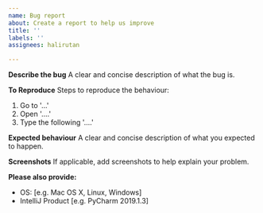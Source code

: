 ```yaml
---
name: Bug report
about: Create a report to help us improve
title: ''
labels: ''
assignees: halirutan

---
```


**Describe the bug**
A clear and concise description of what the bug is.

**To Reproduce**
Steps to reproduce the behaviour:
1. Go to '...'
2. Open '....'
3. Type the following '....'

**Expected behaviour**
A clear and concise description of what you expected to happen.

**Screenshots**
If applicable, add screenshots to help explain your problem.

**Please also provide:**
 - OS: [e.g. Mac OS X, Linux, Windows]
 - IntelliJ Product [e.g. PyCharm 2019.1.3]

